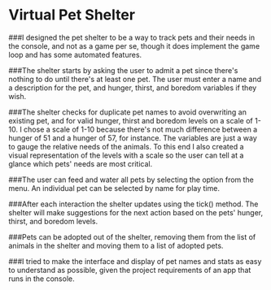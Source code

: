 # Virtual Pet Shelter

###I designed the pet shelter to be a way to track pets and their needs in the console, and not as a game per se, though it does implement the game loop and has some automated features.

###The shelter starts by asking the user to admit a pet since there's nothing to do until there's at least one pet. The user must enter a name and a description for the pet, and hunger, thirst, and boredom variables if they wish.

###The shelter checks for duplicate pet names to avoid overwriting an existing pet, and for valid hunger, thirst and boredom levels on a scale of 1-10. I chose a scale of 1-10 because there's not much difference between a hunger of 51 and a hunger of 57, for instance. The variables are just a way to gauge the relative needs of the animals. To this end I also created a visual representation of the levels with a scale so the user can tell at a glance which pets' needs are most critical. 

###The user can feed and water all pets by selecting the option from the menu. An individual pet can be selected by name for play time.

###After each interaction the shelter updates using the tick() method. The shelter will make suggestions for the next action based on the pets' hunger, thirst, and boredom levels. 

###Pets can be adopted out of the shelter, removing them from the list of animals in the shelter and moving them to a list of adopted pets.

###I tried to make the interface and display of pet names and stats as easy to understand as possible, given the project requirements of an app that runs in the console.
